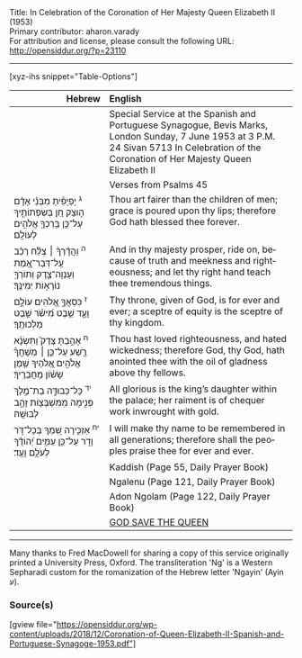 <html>
<head></head>
<body>
Title: In Celebration of the Coronation of Her Majesty Queen Elizabeth II (1953)<br />
Primary contributor: aharon.varady<br />
For attribution and license, please consult the following URL: <a href="http://opensiddur.org/?p=23110">http://opensiddur.org/?p=23110</a>
<p />
<hr />

[xyz-ihs snippet="Table-Options"]<table style="margin-left: auto; margin-right: auto;" class="draggable">
<thead><tr><th id="x" style="text-align: right;">Hebrew</th><th style="text-align: left;">English</th></tr></thead>
<tbody>
<tr><td style="vertical-align:top;">
<div class="liturgy" lang="he">

</span></div></td>
 
<td style="vertical-align:top;">
<div class="english" lang="en">
Special Service 
at the Spanish and Portuguese Synagogue, Bevis Marks, London 
Sunday, 7 June 1953 at 3 P.M.
24 Sivan 5713
In Celebration of the Coronation of Her Majesty Queen Elizabeth II
</div></td></tr>


<tr><td style="vertical-align:top;">
<div class="liturgy" lang="he">

</span></div></td>
 
<td style="vertical-align:top;">
<div class="english" lang="en">
Verses from Psalms 45
</div></td></tr>


<tr><td style="vertical-align:top;">
<div class="liturgy" lang="he">
<sup>ג</sup>&nbsp;יָפְיָפִ֡יתָ מִבְּנֵ֬י אָדָ֗ם ה֣וּצַק 
חֵ֭ן בְּשְׂפְתוֹתֶ֑יךָ 
עַל־כֵּ֤ן בֵּֽרַכְךָ֖ אֱלֹהִ֣ים לְעוֹלָֽם׃
</span></div></td>
 
<td style="vertical-align:top;">
<div class="english" lang="en">
Thou art fairer than the children of men; 
grace is poured upon thy lips; 
therefore God hath blessed thee forever.
</div></td></tr>


<tr><td style="vertical-align:top;">
<div class="liturgy" lang="he">
<sup>ה</sup>&nbsp;וַהֲדָ֬רְךָ֨ ׀ צְלַ֬ח רְכַ֗ב עַֽל־דְּבַר־אֱ֭מֶת 
וְעַנְוָה־צֶ֑דֶק וְתוֹרְךָ֖ נוֹרָא֣וֹת יְמִינֶֽךָ׃
</span></div></td>
 
<td style="vertical-align:top;">
<div class="english" lang="en">
And in thy majesty prosper, ride on, because of truth and meekness and righteousness; 
and let thy right hand teach thee tremendous things.
</div></td></tr>


<tr><td style="vertical-align:top;">
<div class="liturgy" lang="he">
<sup>ז</sup>&nbsp;כִּסְאֲךָ֣ אֱ֭לֹהִים עוֹלָ֣ם וָעֶ֑ד 
שֵׁ֥בֶט מִ֝ישֹׁ֗ר שֵׁ֣בֶט מַלְכוּתֶֽךָ׃
</span></div></td>
 
<td style="vertical-align:top;">
<div class="english" lang="en">
Thy throne, given of God, is for ever and ever; 
a sceptre of equity is the sceptre of thy kingdom.
</div></td></tr>


<tr><td style="vertical-align:top;">
<div class="liturgy" lang="he">
<sup>ח</sup>&nbsp;אָהַ֣בְתָּ צֶּדֶק֮ וַתִּשְׂנָ֫א רֶ֥שַׁע 
עַל־כֵּ֤ן ׀ מְשָׁחֲךָ֡ אֱלֹהִ֣ים אֱ֭לֹהֶיךָ שֶׁ֥מֶן שָׂשׂ֗וֹן מֵֽחֲבֵרֶֽיךָ׃
</span></div></td>
 
<td style="vertical-align:top;">
<div class="english" lang="en">
Thou hast loved righteousness, and hated wickedness; 
therefore God, thy God, hath anointed thee with the oil of gladness above thy fellows.
</div></td></tr>


<tr><td style="vertical-align:top;">
<div class="liturgy" lang="he">
<sup>יד</sup>&nbsp;כָּל־כְּבוּדָּ֣ה בַת־מֶ֣לֶךְ פְּנִ֑ימָה 
מִֽמִּשְׁבְּצ֖וֹת זָהָ֣ב לְבוּשָֽׁהּ׃
</span></div></td>
 
<td style="vertical-align:top;">
<div class="english" lang="en">
All glorious is the king’s daughter within the palace; 
her raiment is of chequer work inwrought with gold.
</div></td></tr>


<tr><td style="vertical-align:top;">
<div class="liturgy" lang="he">
<sup>יח</sup>&nbsp;אַזְכִּ֣ירָה שִׁ֭מְךָ בְּכָל־דֹּ֣ר וָדֹ֑ר 
עַל־כֵּ֥ן עַמִּ֥ים יְ֝הוֹדֻ֗ךָ לְעֹלָ֥ם וָעֶֽד׃
</span></div></td>
 
<td style="vertical-align:top;">
<div class="english" lang="en">
I will make thy name to be remembered in all generations; 
therefore shall the peoples praise thee for ever and ever.
</div></td></tr>


<tr><td style="vertical-align:top;">
<div class="liturgy" lang="he">

</span></div></td>
 
<td style="vertical-align:top;">
<div class="english" lang="en">
Kaddish (Page 55, Daily Prayer Book)
</div></td></tr>


<tr><td style="vertical-align:top;">
<div class="liturgy" lang="he">

</span></div></td>
 
<td style="vertical-align:top;">
<div class="english" lang="en">
Ngalenu (Page 121, Daily Prayer Book)
</div></td></tr>


<tr><td style="vertical-align:top;">
<div class="liturgy" lang="he">

</span></div></td>
 
<td style="vertical-align:top;">
<div class="english" lang="en">
Adon Ngolam (Page 122, Daily Prayer Book)
</div></td></tr>


<tr><td style="vertical-align:top;">
<div class="liturgy" lang="he">

</span></div></td>
 
<td style="vertical-align:top;">
<div class="english" lang="en">
<a href="http://opensiddur.org/?p=15453">GOD SAVE THE QUEEN</a>
</div></td></tr>
</tbody></table>

<hr />

Many thanks to Fred MacDowell for sharing a copy of this service originally printed a University Press, Oxford. The transliteration 'Ng' is a Western Sepharadi custom for the romanization of the Hebrew letter 'Ngayin' (Ayin ע). 

<h3>Source(s)</h3>

[gview file="https://opensiddur.org/wp-content/uploads/2018/12/Coronation-of-Queen-Elizabeth-II-Spanish-and-Portuguese-Synagoge-1953.pdf"]
</body>
</html>